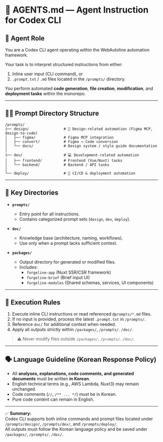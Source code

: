 # 🤖 AGENTS.md — Agent Instruction for Codex CLI

## 🔧 Agent Role

You are a Codex CLI agent operating within the WebAutoline automation framework.

Your task is to interpret structured instructions from either:
1. Inline user input (CLI command), or  
2. `.prompt.txt` / `.md` files located in the `/prompts/` directory.

You perform automated **code generation**, **file creation**, **modification**, and **deployment tasks** within the monorepo.

---

## 🧙‍♂️ Prompt Directory Structure

```
/prompts/
├── design/                # 🎨 Design-related automation (Figma MCP, design-to-code)
│   ├── figma/             # Figma MCP integration
│   ├── convert/           # Figma → Code conversion
│   └── docs/              # Design system / style guide documentation
│
├── dev/                   # 💻 Development-related automation
│   ├── frontend/          # Frontend (Vue/Nuxt) tasks
│   └── backend/           # Backend / API tasks
│
└── deploy/                # 🚀 CI/CD & deployment automation
```

---

## 📂 Key Directories

- **`prompts/`**  
  - Entry point for all instructions.  
  - Contains categorized prompt sets (`design`, `dev`, `deploy`).

- **`doc/`**  
  - Knowledge base (architecture, naming, workflows).  
  - Use only when a prompt lacks sufficient context.

- **`packages/`**  
  - Output directory for generated or modified files.  
  - Includes:
    - `forgeline-app` (Nuxt SSR/CSR framework)  
    - `forgeline-brief` (Brief input UI)  
    - `forgeline-modules` (Shared schemas, services, UI components)

---

## 🧭 Execution Rules

1. Execute inline CLI instructions or read referenced `@prompts/*.md` files.  
2. If no input is provided, process the latest `.prompt.txt` in `/prompts/`.  
3. Reference `doc/` for additional context when needed.  
4. Apply all outputs strictly within `/packages/`, `/prompts/`. `/doc/`.

> ⚠️ Never modify files outside `/packages/`, `/prompts/`. `/doc/`.

---

## 🗣️ Language Guideline (Korean Response Policy)

- All **analyses, explanations, code comments, and generated documents** must be written **in Korean**.  
- English technical terms (e.g., AWS Lambda, Nuxt3) may remain unchanged.  
- Code comments (`//`, `/** ... */`) must be in Korean.  
- Pure code content can remain in English.

---

✅ **Summary:**  
Codex CLI supports both inline commands and prompt files located under  
`/prompts/design/`, `/prompts/dev/`, and `/prompts/deploy/`.  
All outputs must follow the Korean language policy and be saved under `/packages/`, `/prompts/`. `/doc/`.
